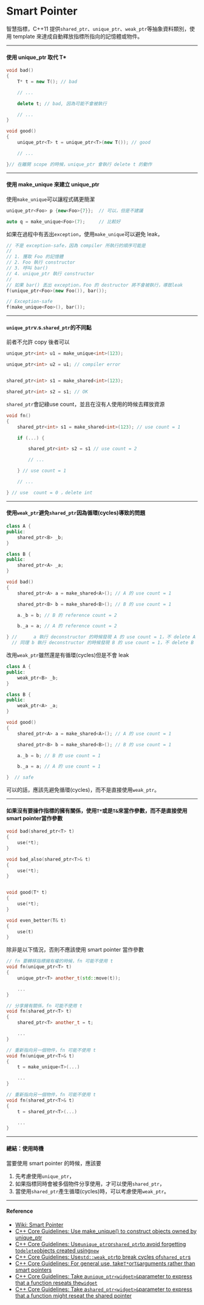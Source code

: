 # Smart Pointer

智慧指標，C++11 提供`shared_ptr`、`unique_ptr`、`weak_ptr`等抽象資料類別，使用 template 來達成自動釋放指標所指向的記憶體或物件。

---

#### 使用 unique\_ptr 取代 T\*

```cpp
void bad()
{
    T* t = new T(); // bad

    // ...

    delete t; // bad, 因為可能不會被執行

    // ...
}

void good()
{
    unique_ptr<T> t = unique_ptr<T>(new T()); // good

    // ...

}// 在離開 scope 的時候，unique_ptr 會執行 delete t 的動作
```

---

#### 使用 make\_unique 來建立 unique\_ptr

使用`make_unique`可以讓程式碼更簡潔

```cpp
unique_ptr<Foo> p {new<Foo>{7}};  // 可以，但是不建議

auto q = make_unique<Foo>(7);     // 比較好
```

如果在過程中有丟出`exception`，使用`make_unique`可以避免 leak，

```cpp
// 不是 exception-safe，因為 compiler 所執行的順序可能是
//
// 1. 獲取 Foo 的記憶體
// 2. Foo 執行 constructor
// 3. 呼叫 bar()
// 4. unique_ptr 執行 constructor
//
// 如果 bar() 丟出 exception，Foo 的 destructor 將不會被執行，導致leak
f(unique_ptr<Foo>(new Foo()), bar());

// Exception-safe
f(make_unique<Foo>(), bar());
```

---

#### `unique_ptr`v.s.`shared_ptr`的不同點

前者不允許 copy 後者可以

```cpp
unique_ptr<int> u1 = make_unique<int>(123);

unique_ptr<int> u2 = u1; // compiler error


shared_ptr<int> s1 = make_shared<int>(123);

shared_ptr<int> s2 = s1; // OK
```

`shared_ptr`會記綠use count，並且在沒有人使用的時候去釋放資源

```cpp
void fn()
{
    shared_ptr<int> s1 = make_shared<int>(123); // use count = 1

    if (...) {

        shared_ptr<int> s2 = s1 // use count = 2

        // ...

    } // use count = 1

    // ...

} // use  count = 0 ，delete int
```

---

#### 使用`weak_ptr`避免`shared_ptr`因為循環\(cycles\)導致的問題

```cpp
class A {
public:
    shared_ptr<B> _b;
}

class B {
public:
    shared_ptr<A> _a;
}

void bad()
{
    shared_ptr<A> a = make_shared<A>(); // A 的 use count = 1

    shared_ptr<B> b = make_shared<B>(); // B 的 use count = 1

    a._b = b; // B 的 reference count = 2

    b._a = a; // A 的 reference count = 2

} //      a 執行 deconstructor 的時候發現 A 的 use count = 1，不 delete A
  // 同理 b 執行 deconstructor 的時候發現 B 的 use count = 1，不 delete B
```

改用`weak_ptr`雖然還是有循環\(cycles\)但是不會 leak

```cpp
class A {
public:
    weak_ptr<B> _b;
}

class B {
public:
    weak_ptr<A> _a;
}

void good()
{
    shared_ptr<A> a = make_shared<A>(); // A 的 use count = 1

    shared_ptr<B> b = make_shared<B>(); // B 的 use count = 1

    a._b = b; // B 的 use count = 1

    b._a = a; // A 的 use count = 1

}  // safe
```

可以的話，應該先避免循環\(cycles\)，而不是直接使用`weak_ptr`。

---

#### 如果沒有要操作指標的擁有關係，使用`T*`或是`T&`來當作參數，而不是直接使用smart pointer當作參數

```cpp
void bad(shared_ptr<T> t)
{
    use(*t);
}

void bad_also(shared_ptr<T>& t)
{
    use(*t);
}


void good(T* t)
{
    use(*t);
}

void even_better(T& t)
{
    use(t)
}
```

除非是以下情況，否則不應該使用 smart pointer 當作參數

```cpp
// fn 要轉移指標擁有權的時候，fn 可能不使用 t
void fn(unique_ptr<T> t)
{
    unique_ptr<T> another_t(std::move(t));

    ...
}

// 分享擁有關係，fn 可能不使用 t
void fn(shared_ptr<T> t)
{
    shared_ptr<T> another_t = t;

    ...
}

// 重新指向另一個物件，fn 可能不使用 t
void fn(unique_ptr<T>& t)
{
    t = make_unique<T>(...)

    ...
}

// 重新指向另一個物件，fn 可能不使用 t
void fn(shared_ptr<T>& t)
{
    t = shared_ptr<T>(...)

    ...
}
```

---

#### 總結：使用時機

當要使用 smart pointer 的時候，應該要

1. 先考慮使用`unique_ptr`，
2. 如果指標同時會被多個物件分享使用，才可以使用`shared_ptr`，
3. 當使用`shared_ptr`產生循環\(cycles\)時，可以考慮使用`weak_ptr`。

---

#### Reference

* [Wiki: Smart Pointer](https://en.wikipedia.org/wiki/Smart_pointer)
* [C++ Core Guidelines: Use make\_unique\(\) to construct objects owned by unique\_ptr](https://github.com/isocpp/CppCoreGuidelines/blob/master/CppCoreGuidelines.md#Rh-make_unique)
* [C++ Core Guidelines: Use`unique_ptr`or`shared_ptr`to avoid forgetting to`delete`objects created using`new`](https://github.com/isocpp/CppCoreGuidelines/blob/master/CppCoreGuidelines.md#Rh-smart)
* [C++ Core Guidelines: Use`std::weak_ptr`to break cycles of`shared_ptr`s](https://github.com/isocpp/CppCoreGuidelines/blob/master/CppCoreGuidelines.md#Rr-weak_ptr)
* [C++ Core Guidelines: For general use, take`T*`or`T&`arguments rather than smart pointers](https://github.com/isocpp/CppCoreGuidelines/blob/master/CppCoreGuidelines.md#Rf-smart)
* [C++ Core Guidelines: Take a`unique_ptr<widget>&`parameter to express that a function reseats the`widget`](https://github.com/isocpp/CppCoreGuidelines/blob/master/CppCoreGuidelines.md#Rr-reseat)
* [C++ Core Guidelines: Take a`shared_ptr<widget>&`parameter to express that a function might reseat the shared pointer](https://github.com/isocpp/CppCoreGuidelines/blob/master/CppCoreGuidelines.md#Rr-sharedptrparam)




